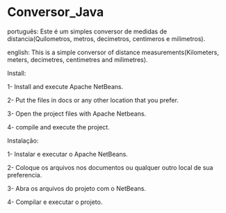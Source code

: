 # Conversor_Java

português: Este é um simples conversor de medidas de distancia(Quilometros, metros, decimetros, centimeros e milimetros).

english: This is a simple conversor of distance measurements(Kilometers, meters, decimetres, centimetres and milimetres).

Install:

1- Install and execute Apache NetBeans.

2- Put the files in docs or any other location that you prefer.

3- Open the project files with Apache Netbeans.

4- compile and execute the project.

Instalação:

1- Instalar e executar o Apache NetBeans.

2- Coloque os arquivos nos documentos ou qualquer outro local de sua preferencia.

3- Abra os arquivos do projeto com o NetBeans.

4- Compilar e executar o projeto.
